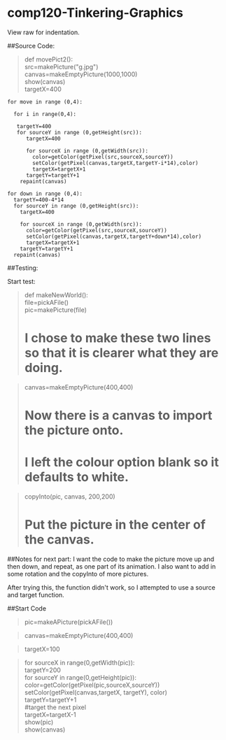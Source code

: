 # comp120-Tinkering-Graphics
View raw for indentation.

##Source Code:
  
  > def movePict2():  
    src=makePicture("g.jpg")  
    canvas=makeEmptyPicture(1000,1000)  
    show(canvas)  
    targetX=400  

    for move in range (0,4):
  
      for i in range(0,4):

       targetY=400   
       for sourceY in range (0,getHeight(src)):
          targetX=400
      
          for sourceX in range (0,getWidth(src)):
            color=getColor(getPixel(src,sourceX,sourceY))
            setColor(getPixel(canvas,targetX,targetY-i*14),color)
            targetX=targetX+1
          targetY=targetY+1
        repaint(canvas)
    
    for down in range (0,4):
      targetY=400-4*14
      for sourceY in range (0,getHeight(src)):
        targetX=400
      
        for sourceX in range (0,getWidth(src)):
          color=getColor(getPixel(src,sourceX,sourceY))
          setColor(getPixel(canvas,targetX,targetY+down*14),color)
          targetX=targetX+1
        targetY=targetY+1
      repaint(canvas)

##Testing:

Start test:

>def makeNewWorld():  
 >  file=pickAFile()  
 >  pic=makePicture(file)  
 >  # I chose to make these two lines so that it is clearer what they are doing.  
  
>   canvas=makeEmptyPicture(400,400)  
>   # Now there is a canvas to import the picture onto.  
>   # I left the colour option blank so it defaults to white.  
  
>   copyInto(pic, canvas, 200,200)  
>   # Put the picture in the center of the canvas.
  
##Notes for next part:
I want the code to make the picture move up and then down, and repeat, as one part of its animation.
I also want to add in some rotation and the copyInto of more pictures.

After trying this, the function didn't work, so I attempted to use a source and target function.

##Start Code
>pic=makeAPicture(pickAFile())  

>canvas=makeEmptyPicture(400,400)  

>targetX=100  

>for sourceX in range(0,getWidth(pic)):  
> targetY=200  
> for sourceY in range(0,getHeight(pic)):  
>  color=getColor(getPixel(pic,sourceX,sourceY)) 
>  setColor(getPixel(canvas,targetX, targetY), color)  
>  targetY=targetY+1  
> #target the next pixel  
> targetX=targetX-1  
>show(pic)  
>show(canvas)  
